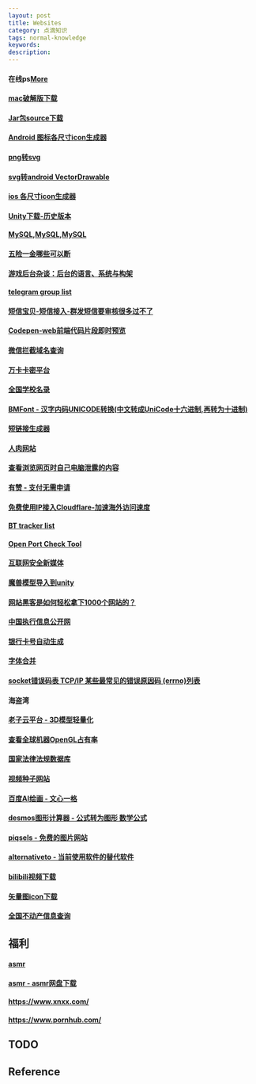 ```yaml
---
layout: post
title: Websites
category: 点滴知识
tags: normal-knowledge
keywords: 
description: 
---
```


#### 在线ps[More](https://ps.gaoding.com)
#### [mac破解版下载](macwk.com)
#### [Jar包source下载](http://www.java2s.com/)
#### [Android 图标各尺寸icon生成器](http://romannurik.github.io/AndroidAssetStudio/)
#### [png转svg](https://convertio.co/png-converter/)
#### [svg转android VectorDrawable](http://inloop.github.io/svg2android/)
#### [ios 各尺寸icon生成器](http://www.atool.org/ios_logo.php)
#### [Unity下载-历史版本](http://www.ceeger.com/Unity/Resources/2011/Unity_History_download.html)
#### [MySQL](http://ftp.jaist.ac.jp/pub/mysql/Downloads/),[MySQL](http://mirror.cogentco.com/pub/mysql/MySQL-5.0/),[MySQL](http://ftp.iij.ad.jp/pub/db/mysql/Downloads/MySQL-5.0/)
#### [五险一金哪些可以断](http://www.shenchuang.com/sznews/20141103/124107.shtml)
#### [游戏后台杂谈：后台的语言、系统与构架](http://www.cnblogs.com/laiqun/p/5740060.html)
#### [telegram group list](https://tgram.io/)
#### [短信宝贝-短信接入-群发短信要审核很多过不了](http://smsbao.com/)
#### [Codepen-web前端代码片段即时预览](https://codepen.io/colorlib/pen/aaaoVJ)
#### [微信拦截域名查询](http://www.icpbeian.com.cn/wechat.html)
#### [万卡卡密平台](https://www.10000ka.cn/)
#### [全国学校名录](https://www.ruyile.com/xuexiao/)
#### [BMFont - 汉字内码UNICODE转换(中文转成UniCode十六进制,再转为十进制)](http://tool.chinaz.com/tools/unicode.aspx)
#### [短链接生成器](https://www.bysb.net/2020.html)
#### [人肉网站](https://www.cnblogs.com/bonelee/p/9254254.html)
#### [查看浏览网页时自己电脑泄露的内容](whoer.net)
#### [有赞 - 支付无需申请](https://www.youzan.com)
#### [免费使用IP接入Cloudflare-加速海外访问速度](https://www.v-sec.org/2018/05/15/免费使用ip接入cloudflare/)
#### [BT tracker list](https://github.com/ngosang/trackerslist)
#### [Open Port Check Tool](https://canyouseeme.org/)
#### [互联网安全新媒体](https://www.freebuf.com/)
#### [魔兽模型导入到unity](http://www.manew.com/thread-25148-1-1.html)
#### [网站黑客是如何轻松拿下1000个网站的？](http://www.safebase.cn/article-258993-1.html)
#### [中国执行信息公开网](http://zxgk.court.gov.cn/)
#### [银行卡号自动生成](https://www.jlshare.top/bankCard)
#### [字体合并](https://www.fontke.com/tool/mergefonts/)
#### [socket错误码表 TCP/IP 某些最常见的错误原因码 (errno)列表](https://www.cnblogs.com/jiu0821/p/5895723.html)
#### 海盗湾
#### [老子云平台 - 3D模型轻量化](https://www.laozicloud.com/)
#### [查看全球机器OpenGL占有率](https://developer.android.com/about/dashboards)
#### [国家法律法规数据库](https://flk.npc.gov.cn/index.html)
#### [视频种子网站](https://www.btnull.org/)
#### [百度AI绘画 - 文心一格](https://yige.baidu.com/)
#### [desmos图形计算器 - 公式转为图形 数学公式](https://www.desmos.com/calculator?lang=zh-CN)
#### [piqsels - 免费的图片网站](https://www.piqsels.com/)
#### [alternativeto - 当前使用软件的替代软件](https://alternativeto.net/)
#### [bilibili视频下载](https://www.xiazaitool.com/blbl)
#### [矢量图icon下载](https://www.iconfont.cn/)
#### [全国不动产信息查询](https://bdcyc.mnr.gov.cn/)

## 福利

#### [asmr](http://3.jqasmr.com)
#### [asmr - asmr网盘下载](https://www.okfree.men)
#### <https://www.xnxx.com/>
#### <https://www.pornhub.com/>

## TODO

## Reference
